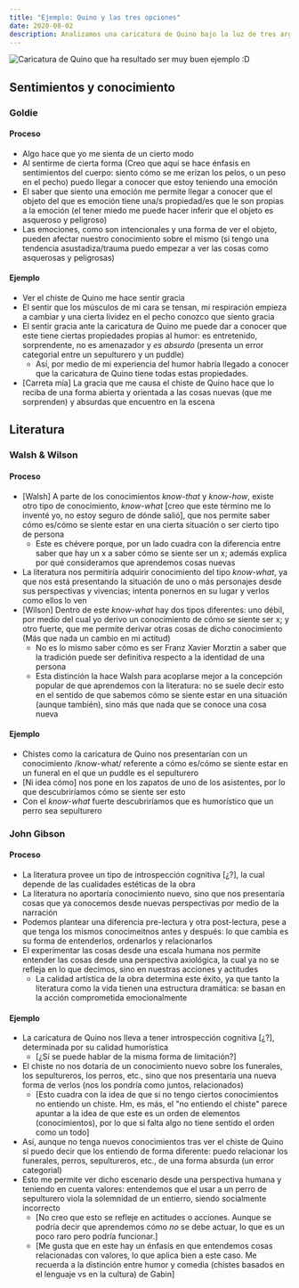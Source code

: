 ```yaml
---
title: "Ejemplo: Quino y las tres opciones"
date: 2020-08-02
description: Analizamos una caricatura de Quino bajo la luz de tres argumentos epistemológicos (uno sobre los sentimientos y dos sobre la literatura)
---
```


![Caricatura de Quino que ha resultado ser muy buen ejemplo :D](/imgs/QuinoPerroSepulturero.jpg)

## Sentimientos y conocimiento
### Goldie
#### Proceso
- Algo hace que yo me sienta de un cierto modo
- Al sentirme de cierta forma (Creo que aquí se hace énfasis en sentimientos del cuerpo: siento cómo se me erizan los pelos, o un peso en el pecho) puedo llegar a conocer que estoy teniendo una emoción
- El saber que siento una emoción me permite llegar a conocer que el objeto del que es emoción tiene una/s propiedad/es que le son propias a la emoción (el tener miedo me puede hacer inferir que el objeto es asqueroso y peligroso)
- Las emociones, como son intencionales y una forma de ver el objeto, pueden afectar nuestro conocimiento sobre el mismo (si tengo una tendencia asustadiza/trauma puedo empezar a ver las cosas como asquerosas y peligrosas)
#### Ejemplo
- Ver el chiste de Quino me hace sentir gracia
- El sentir que los músculos de mi cara se tensan, mi respiración empieza a cambiar y una cierta lividez en el pecho conozco que siento gracia
- El sentir gracia ante la caricatura de Quino me puede dar a conocer que este tiene ciertas propiedades propias al humor: es entretenido, sorprendente, no es amenazador y *es absurdo* (presenta un error categorial entre un sepulturero y un puddle)
  - Así, por medio de mi experiencia del humor habría llegado a conocer que la caricatura de Quino tiene todas estas propiedades.
- [Carreta mía] La gracia que me causa el chiste de Quino hace que lo reciba de una forma abierta y orientada a las cosas nuevas (que me sorprenden) y absurdas que encuentro en la escena
## Literatura
### Walsh & Wilson
#### Proceso
- [Walsh] A parte de los conocimientos _know-that_ y _know-how_, existe otro tipo de conocimiento, _know-what_ [creo que este término me lo inventé yo, no estoy seguro de dónde salió], que nos permite saber cómo es/cómo se siente estar en una cierta situación o ser cierto tipo de persona
  - Este es chévere porque, por un lado cuadra con la diferencia entre saber que hay un x a saber cómo se siente ser un x; además explica por qué consideramos que aprendemos cosas nuevas
- La literatura nos permitiría adquirir conocimiento del tipo _know-what_, ya que nos está presentando la situación de uno o más personajes desde sus perspectivas y vivencias; intenta ponernos en su lugar y verlos como ellos lo ven
- [Wilson] Dentro de este _know-what_ hay dos tipos diferentes: uno débil, por medio del cual yo derivo un conocimiento de cómo se siente ser x; y otro fuerte, que me permite derivar otras cosas de dicho conocimiento (Más que nada un cambio en mi actitud)
  - No es lo mismo saber cómo es ser Franz Xavier Morztin a saber que la tradición puede ser definitiva respecto a la identidad de una persona
  - Esta distinción la hace Walsh para acoplarse mejor a la concepción popular de que aprendemos con la literatura: no se suele decir esto en el sentido de que sabemos cómo se siente estar en una situación (aunque también), sino más que nada que se conoce una cosa nueva
#### Ejemplo
- Chistes como la caricatura de Quino nos presentarían con un conocimiento /know-what/ referente a cómo es/cómo se siente estar en un funeral en el que un puddle es el sepulturero
- [Ni idea cómo] nos pone en los zapatos de uno de los asistentes, por lo que descubriríamos cómo se siente ser esto
- Con el _know-what_ fuerte descubriríamos que es humorístico que un perro sea sepulturero
### John Gibson
#### Proceso
- La literatura provee un tipo de introspección cognitiva [¿?], la cual depende de las cualidades estéticas de la obra
- La literatura no aportaría conocimiento nuevo, sino que nos presentaría cosas que ya conocemos desde nuevas perspectivas  por medio de la narración
- Podemos plantear una diferencia pre-lectura y otra post-lectura, pese a que tenga los mismos conocimeitnos antes y después: lo que cambia es su forma de entenderlos, ordenarlos y relacionarlos
- El experimentar las cosas desde una escala humana nos permite entender las cosas desde una perspectiva axiológica, la cual ya no se refleja en lo que decimos, sino en nuestras acciones y actitudes
  - La calidad artística de la obra determina este éxito, ya que tanto la literatura como la vida tienen una estructura dramática: se basan en la acción comprometida emocionalmente
#### Ejemplo
- La caricatura de Quino nos lleva a tener introspección cognitiva [¿?], determinada por su calidad humorística
  - [¿Sí se puede hablar de la misma forma de limitación?]
- El chiste no nos dotaría de un conocimiento nuevo sobre los funerales, los sepultureros, los perros, etc., sino que nos presentaría una nueva forma de verlos (nos los pondría como juntos, relacionados)
  - [Esto cuadra con la idea de que si no tengo ciertos conocimientos no entiendo un chiste. Hm, es más, el "no entiendo el chiste" parece apuntar a la idea de que este es un orden de elementos (conocimientos), por lo que si falta algo no tiene sentido el orden como un todo]
- Así, aunque no tenga nuevos conocimientos tras ver el chiste de Quino sí puedo decir que los entiendo de forma diferente: puedo relacionar los funerales, perros, sepultureros, etc., de una forma absurda (un error categorial)
- Esto me permite ver dicho escenario desde una perspectiva humana y teniendo en cuenta valores: entendemos que el usar a un perro de sepulturero viola la solemnidad de un entierro, siendo socialmente incorrecto
  - [No creo que esto se refleje en actitudes o acciones. Aunque se podría decir que aprendemos cómo _no_ se debe actuar, lo que es un poco raro pero podría funcionar.]
  - [Me gusta que en este hay un énfasis en que entendemos cosas relacionadas con valores, lo que aplica bien a este caso. Me recuerda a la distinción entre humor y comedia (chistes basados en el lenguaje vs en la cultura) de Gabin]
